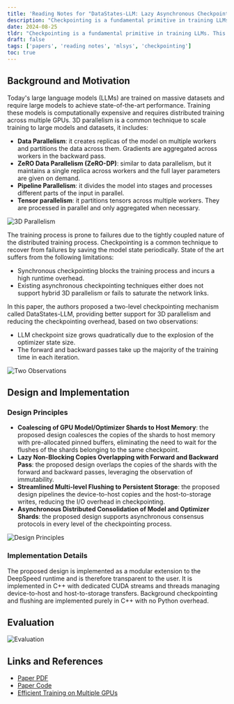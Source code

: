 ```yaml
---
title: 'Reading Notes for "DataStates-LLM: Lazy Asynchronous Checkpointing for Large Language Models"'
description: "Checkpointing is a fundamental primitive in training LLMs. This paper proposes a novel mechanism of checkpointing called DataStates-LLM, providing better support for 3D parallelism and reducing the checkpointing overhead in distributed training by pipelining the asynchronous data transfers between each level of the checkpointing process, leveraging the observation that the forward and backward passes take up the majority of the training time in each iteration."
date: 2024-08-25
tldr: "Checkpointing is a fundamental primitive in training LLMs. This paper proposes a novel mechanism of checkpointing called DataStates-LLM, providing better support for 3D parallelism and reducing the checkpointing overhead in distributed training by pipelining the asynchronous data transfers between each level of the checkpointing process, leveraging the observation that the forward and backward passes take up the majority of the training time in each iteration."
draft: false
tags: ['papers', 'reading notes', 'mlsys', 'checkpointing']
toc: true
---
```


## Background and Motivation

Today's large language models (LLMs) are trained on massive datasets and require large models to achieve state-of-the-art performance. Training these models is computationally expensive and requires distributed training across multiple GPUs. 3D parallelism is a common technique to scale training to large models and datasets, it includes:

* **Data Parallelism**: it creates replicas of the model on multiple workers and partitions the data across them. Gradients are aggregated across workers in the backward pass.
* **ZeRO Data Parallelism (ZeRO-DP)**: similar to data parallelism, but it maintains a single replica across workers and the full layer parameters are given on demand.
* **Pipeline Parallelism**: it divides the model into stages and processes different parts of the input in parallel.
* **Tensor parallelism**: it partitions tensors across multiple workers. They are processed in parallel and only aggregated when necessary.

![3D Parallelism](https://www.microsoft.com/en-us/research/uploads/prodnew/2020/09/Blog_DeepSpeed3_Figure2_highres.png)

The training process is prone to failures due to the tightly coupled nature of the distributed training process. Checkpointing is a common technique to recover from failures by saving the model state periodically. State of the art suffers from the following limitations:

* Synchronous checkpointing blocks the training process and incurs a high runtime overhead.
* Existing asynchronous checkpointing techniques either does not support hybrid 3D parallelism or fails to saturate the network links.

In this paper, the authors proposed a two-level checkpointing mechanism called DataStates-LLM, providing better support for 3D parallelism and reducing the checkpointing overhead, based on two observations:

* LLM checkpoint size grows quadratically due to the explosion of the optimizer state size.
* The forward and backward passes take up the majority of the training time in each iteration.

![Two Observations](../2024-08-25-reading-notes-datastates-llm-key-observations.png)

## Design and Implementation

### Design Principles

* **Coalescing of GPU Model/Optimizer Shards to Host Memory**: the proposed design coalesces the copies of the shards to host memory with pre-allocated pinned buffers, eliminating the need to wait for the flushes of the shards belonging to the same checkpoint.
* **Lazy Non-Blocking Copies Overlapping with Forward and Backward Pass**: the proposed design overlaps the copies of the shards with the forward and backward passes, leveraging the observation of immutability.
* **Streamlined Multi-level Flushing to Persistent Storage**: the proposed design pipelines the device-to-host copies and the host-to-storage writes, reducing the I/O overhead in checkpointing.
* **Asynchronous Distributed Consolidation of Model and Optimizer Shards**: the proposed design supports asynchronous consensus protocols in every level of the checkpointing process.

![Design Principles](../2024-08-25-reading-notes-datastates-llm-design-principles.png)

### Implementation Details

The proposed design is implemented as a modular extension to the DeepSpeed runtime and is therefore transparent to the user. It is implemented in C++ with dedicated CUDA streams and threads managing device-to-host and host-to-storage transfers. Background checkpointing and flushing are implemented purely in C++ with no Python overhead.

## Evaluation

![Evaluation](../2024-08-25-reading-notes-datastates-llm-evaluation.png)

## Links and References

* [Paper PDF](https://doi.org/10.1145/3625549.3658685)
* [Paper Code](https://github.com/DataStates/datastates-llm)
* [Efficient Training on Multiple GPUs](https://huggingface.co/docs/transformers/main/en/perf_train_gpu_many)
